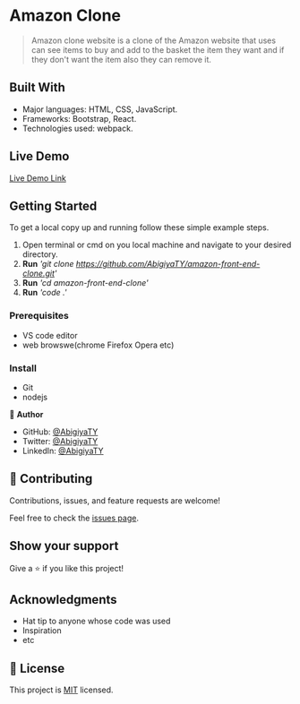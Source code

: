# Amazon Clone

> Amazon clone website is a clone of the Amazon website that uses can see items to buy and add to the basket the item they want and if they don't want the item also they can remove it.

## Built With

- Major languages: HTML, CSS, JavaScript.
- Frameworks: Bootstrap, React.
- Technologies used: webpack.

## Live Demo 

[Live Demo Link](https://clone-by-abigiya.firebaseapp.com/)


## Getting Started

To get a local copy up and running follow these simple example steps.
1. Open terminal or cmd on you local machine and navigate to your desired directory.
2. **Run**    *'git clone https://github.com/AbigiyaTY/amazon-front-end-clone.git'*
3. **Run**   *'cd amazon-front-end-clone'*
4. **Run**   *'code .'*


### Prerequisites
* VS code editor
* web browswe(chrome Firefox Opera etc)

### Install
* Git 
* nodejs 


👤 **Author**

* GitHub: [@AbigiyaTY](https://github.com/AbigiyaTY)
* Twitter: [@AbigiyaTY](https://twitter.com/AbigiyaTY)
* LinkedIn: [@AbigiyaTY](https://www.linkedin.com/in/abigiya-tadesse-6a0052234)


## 🤝 Contributing

Contributions, issues, and feature requests are welcome!

Feel free to check the [issues page](../../issues/).

## Show your support

Give a ⭐️ if you like this project!

## Acknowledgments

- Hat tip to anyone whose code was used
- Inspiration
- etc

## 📝 License

This project is [MIT](./MIT.md) licensed.
